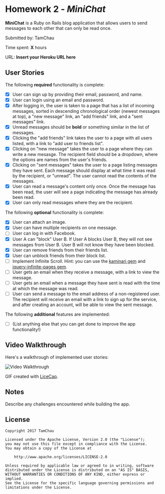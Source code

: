 # Homework 2 - *MiniChat*

**MiniChat** is a Ruby on Rails blog application that allows users to send messages to each other that can only be read once.

Submitted by: TamChau

Time spent: **X** hours

URL: **Insert your Heroku URL here**

## User Stories

The following **required** functionality is complete:


* [X] User can sign up by providing their email, password, and name. 
* [X] User can login using an email and password. 
* [X] After logging in, the user is taken to a page that has a list of incoming messages, sorted in descending chronological order (newest messages at top), a "new message" link, an "add friends" link, and a "sent messages" link.
* [X] Unread messages should be **bold** or something similar in the list of messages. 
* [X] Clicking the "add friends" link takes the user to a page with all users listed, with a link to "add user to friends list". 
* [X] Clicking on "new message" takes the user to a page where they can write a new mesasge. The recipient field should be a dropdown, where the options are names from the user's friends.
* [X] Clicking on "sent messages" takes the user to a page listing messages they have sent. Each message should display at what time it was read by the recipient, or "unread". The user cannot read the contents of the messages.
* [X] User can read a message's content only once. Once the message has been read, the user will see a page indicating the message has already been read.
* [X] User can only read messages where they are the recipient.

The following **optional** functionality is complete:

* [X] User can attach an image.
* [X] User can have multiple recipients on one message. 
* [ ] User can log in with Facebook. 
* [X] User A can "block" User B. If User A blocks User B, they will not see messages from User B. User B will not know they have been blocked.
* [X] User can remove friends from their friends list.
* [X] User can unblock friends from their block list.
* [ ] Implement Infinite Scroll. Hint: you can use the [kaminari gem](https://github.com/amatsuda/kaminari) and [jquery-infinite-pages gem](https://github.com/magoosh/jquery-infinite-pages).
* [ ] User gets an email when they receive a message, with a link to view the message.
* [ ] User gets an email when a message they have sent is read with the time at which the message was read.
* [ ] User can send a message to the email address of a non-registered user. The recipient will receive an email with a link to sign up for the service, and after creating an account, will be able to view the sent message. 

The following **additional** features are implemented:

- [ ] (List anything else that you can get done to improve the app functionality!)

## Video Walkthrough 

Here's a walkthrough of implemented user stories:

![Video Walkthrough](relative-path-to-your-gif-file-on-github-or-absolute-path-to-file-on-imgur-or-youtube)

GIF created with [LiceCap](http://www.cockos.com/licecap/).

## Notes

Describe any challenges encountered while building the app.

## License

    Copyright 2017 TamChau

    Licensed under the Apache License, Version 2.0 (the "License");
    you may not use this file except in compliance with the License.
    You may obtain a copy of the License at

        http://www.apache.org/licenses/LICENSE-2.0

    Unless required by applicable law or agreed to in writing, software
    distributed under the License is distributed on an "AS IS" BASIS,
    WITHOUT WARRANTIES OR CONDITIONS OF ANY KIND, either express or implied.
    See the License for the specific language governing permissions and
    limitations under the License.